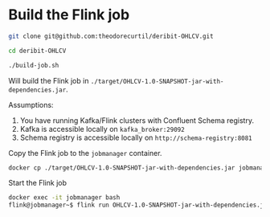 # Build the Flink job

```bash
git clone git@github.com:theodorecurtil/deribit-OHLCV.git

cd deribit-OHLCV

./build-job.sh
```

Will build the Flink job in `./target/OHLCV-1.0-SNAPSHOT-jar-with-dependencies.jar`.

Assumptions:

1. You have running Kafka/Flink clusters with Confluent Schema registry.
2. Kafka is accessible locally on `kafka_broker:29092`
3. Schema registry is accessible locally on `http://schema-registry:8081`

Copy the Flink job to the `jobmanager` container.

```bash
docker cp ./target/OHLCV-1.0-SNAPSHOT-jar-with-dependencies.jar jobmanager:/opt/flink
```

Start the Flink job

```bash
docker exec -it jobmanager bash
flink@jobmanager~$ flink run OHLCV-1.0-SNAPSHOT-jar-with-dependencies.jar
```